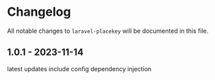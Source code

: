 # Changelog

All notable changes to `laravel-placekey` will be documented in this file.

## 1.0.1 - 2023-11-14

latest updates include config dependency injection
